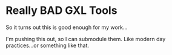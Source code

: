 Really BAD GXL Tools
====================
So it turns out this is good enough for my work...

I'm pushing this out, so I can submodule them. Like modern day practices...or something like that.
